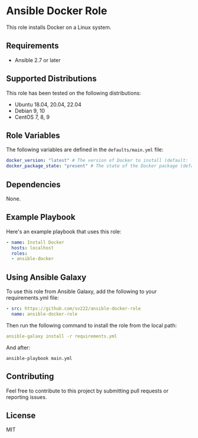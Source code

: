# Ansible Docker Role

This role installs Docker on a Linux system.

## Requirements

- Ansible 2.7 or later

## Supported Distributions

This role has been tested on the following distributions:

- Ubuntu 18.04, 20.04, 22.04
- Debian 9, 10
- CentOS 7, 8, 9

## Role Variables

The following variables are defined in the `defaults/main.yml` file:

```yaml
docker_version: "latest" # The version of Docker to install (default: latest)
docker_package_state: "present" # The state of the Docker package (default: present)
```

## Dependencies

None.

## Example Playbook

Here's an example playbook that uses this role:

```yaml
- name: Install Docker
  hosts: localhost
  roles:
  - ansible-docker
```

## Using Ansible Galaxy

To use this role from Ansible Galaxy, add the following to your requirements.yml file:

```yaml
- src: https://github.com/sv222/ansible-docker-role
  name: ansible-docker-role
```

Then run the following command to install the role from the local path:

```yaml
ansible-galaxy install -r requirements.yml
```

And after:

```shell
ansible-playbook main.yml
```

## Contributing

Feel free to contribute to this project by submitting pull requests or reporting issues.

## License

MIT
